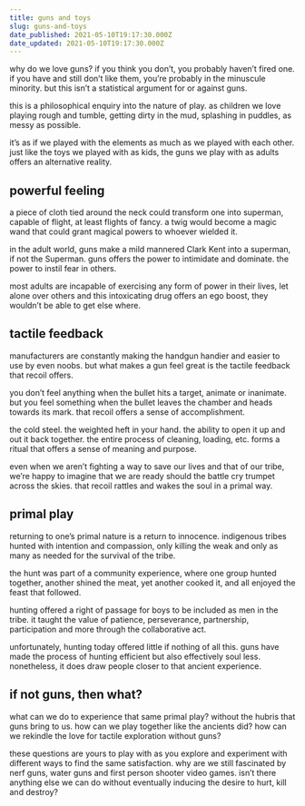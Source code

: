 ```yaml
---
title: guns and toys
slug: guns-and-toys
date_published: 2021-05-10T19:17:30.000Z
date_updated: 2021-05-10T19:17:30.000Z
---
```


why do we love guns? if you think you don’t, you probably haven’t fired one. if you have and still don’t like them, you’re probably in the minuscule minority. but this isn’t a statistical argument for or against guns.

this is a philosophical enquiry into the nature of play. as children we love playing rough and tumble, getting dirty in the mud, splashing in puddles, as messy as possible.

it’s as if we played with the elements as much as we played with each other. just like the toys we played with as kids, the guns we play with as adults offers an alternative reality.

## powerful feeling

a piece of cloth tied around the neck could transform one into superman, capable of flight, at least flights of fancy. a twig would become a magic wand that could grant magical powers to whoever wielded it.

in the adult world, guns make a mild mannered Clark Kent into a superman, if not the Superman. guns offers the power to intimidate and dominate. the power to instil fear in others.

most adults are incapable of exercising any form of power in their lives, let alone over others and this intoxicating drug offers an ego boost, they wouldn’t be able to get else where.

## tactile feedback

manufacturers are constantly making the handgun handier and easier to use by even noobs. but what makes a gun feel great is the tactile feedback that recoil offers.

you don’t feel anything when the bullet hits a target, animate or inanimate. but you feel something when the bullet leaves the chamber and heads towards its mark. that recoil offers a sense of accomplishment.

the cold steel. the weighted heft in your hand. the ability to open it up and out it back together. the entire process of cleaning, loading, etc. forms a ritual that offers a sense of meaning and purpose.

even when we aren’t fighting a way to save our lives and that of our tribe, we’re happy to imagine that we are ready should the battle cry trumpet across the skies. that recoil rattles and wakes the soul in a primal way.

## primal play

returning to one’s primal nature is a return to innocence. indigenous tribes hunted with intention and compassion, only killing the weak and only as many as needed for the survival of the tribe.

the hunt was part of a community experience, where one group hunted together, another shined the meat, yet another cooked it, and all enjoyed the feast that followed.

hunting offered a right of passage for boys to be included as men in the tribe. it taught the value of patience, perseverance, partnership, participation and more through the collaborative act.

unfortunately, hunting today offered little if nothing of all this. guns have made the process of hunting efficient but also effectively soul less. nonetheless, it does draw people closer to that ancient experience.

## if not guns, then what?

what can we do to experience that same primal play? without the hubris that guns bring to us. how can we play together like the ancients did? how can we rekindle the love for tactile exploration without guns?

these questions are yours to play with as you explore and experiment with different ways to find the same satisfaction. why are we still fascinated by nerf guns, water guns and first person shooter video games. isn’t there anything else we can do without eventually inducing the desire to hurt, kill and destroy?
